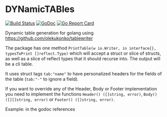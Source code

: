 # DYNamicTABles

[![Build Status](https://travis-ci.org/SimonSchneider/dyntab.svg?branch=master)](https://travis-ci.org/SimonSchneider/dyntab) [![GoDoc](https://godoc.org/github.com/SimonSchneider/dyntab?status.svg)](https://godoc.org/github.com/SimonSchneider/dyntab) [![Go Report Card](https://goreportcard.com/badge/github.com/simonschneider/dyntab)](https://goreportcard.com/report/github.com/simonschneider/dyntab)

Dynamic table generation for golang using https://github.com/olekukonko/tablewriter

The package has one method `PrintTable(w io.Writer, in interface{}, typesToPrint []reflect.Type)` which will accept a struct or slice of structs, as well as a slice of reflect types that it should recurse into. The output will be a cli table.

It uses struct tags `tab:"name"` to have personalized headers for the fields of the table (`tab:"-"` to ignore a field).

If you want to override any of the Header, Body or Footer implementation you need to implement the functions `Header() ([]string, error)`, `Body() ([][]string, error)` or `Footer() ([]string, error)`.

Example: in the godoc references
